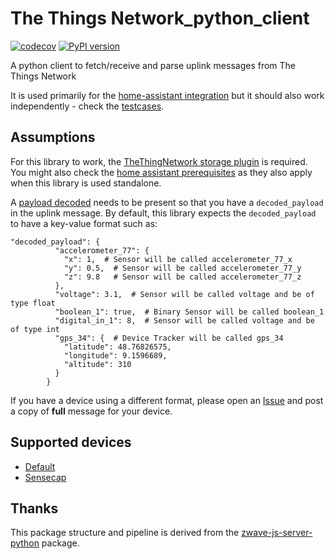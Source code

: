 # The Things Network_python_client

[![codecov](https://codecov.io/gh/angelnu/thethingsnetwork_python_client/graph/badge.svg?token=yUTImnfbUL)](https://codecov.io/gh/angelnu/thethingsnetwork_python_client)
[![PyPI version](https://badge.fury.io/py/ttn-client.svg)](https://badge.fury.io/py/ttn-client)

A python client to fetch/receive and parse uplink messages from The Things Network

It is used primarily for the [home-assistant integration](https://www.home-assistant.io/integrations/thethingsnetwork/) but it should also work independently - check the [testcases](tests).

## Assumptions

For this library to work, the [TheThingNetwork storage plugin](https://www.thethingsindustries.com/docs/integrations/storage/) is required. You might also check the [home assistant prerequisites](https://www.home-assistant.io/integrations/thethingsnetwork/#prerequisites) as they also apply when this library is used standalone.

A [payload decoded](https://www.thethingsindustries.com/docs/integrations/payload-formatters/) needs to be present so that you have a `decoded_payload` in the uplink message. By default, this library expects the `decoded_payload` to have a key-value format such as:

```json5
"decoded_payload": {
          "accelerometer_77": {
            "x": 1,  # Sensor will be called accelerometer_77_x
            "y": 0.5,  # Sensor will be called accelerometer_77_y
            "z": 9.8   # Sensor will be called accelerometer_77_z
          },
          "voltage": 3.1,  # Sensor will be called voltage and be of type float
          "boolean_1": true,  # Binary Sensor will be called boolean_1
          "digital_in_1": 8,  # Sensor will be called voltage and be of type int
          "gps_34": {  # Device Tracker will be called gps_34
            "latitude": 48.76826575,
            "longitude": 9.1596689,
            "altitude": 310
          }
        }
```

If you have a device using a different format, please open an [Issue](issues) and post a copy of **full** message for your device.

## Supported devices

- [Default](tests/parsers/test_data/default_valid.json)
- [Sensecap](tests/parsers/test_data/sensecap_valid.json)

## Thanks

This package structure and pipeline is derived from the [zwave-js-server-python](https://github.com/home-assistant-libs/zwave-js-server-python) package.

